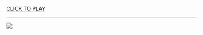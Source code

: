 
<a href="https://premium76.site?title=cute_games_unblocked&ref=13M">CLICK TO PLAY</a></h3>
<hr>

<a href="https://premium76.site?title=cute_games_unblocked&ref=13M"><img src="https://clearcache.store/games.png"></a>


